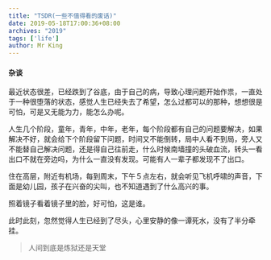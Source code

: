 ```yaml
---
title: "TSDR(一些不值得看的废话)"
date: 2019-05-18T17:00:36+08:00
archives: "2019"
tags: ['life']
author: Mr King
---
```



#### 杂谈

最近状态很差，已经跌到了谷底，由于自己的病，导致心理问题开始作祟，一直处于一种很堕落的状态，感觉人生已经失去了希望，怎么过都可以的那种，想想很是可怕，可是又无能为力，能怎么办呢。

人生几个阶段，童年，青年，中年，老年，每个阶段都有自己的问题要解决，如果解决不好，就会给下个阶段留下问题，时间又不能倒转，局中人看不到局，旁人又不能替自己解决问题，还是得自己往前走，什么时候南墙撞的头破血流，转头一看出口不就在旁边吗，为什么一直没有发现。可能有人一辈子都发现不了出口。

住在高层，附近有机场，每到周末，下午５点左右，就会听见飞机呼啸的声音，下面是幼儿园，孩子在兴奋的尖叫，也不知道遇到了什么高兴的事。

照着镜子看着镜子里的脸，好可怕，这是谁。

此时此刻，忽然觉得人生已经到了尽头，心里安静的像一谭死水，没有了半分牵挂。

> 人间到底是炼狱还是天堂